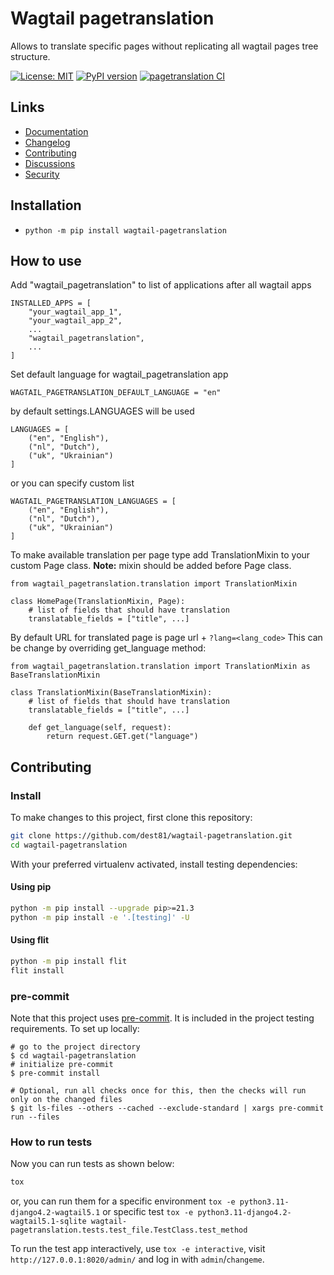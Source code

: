 # Wagtail pagetranslation

Allows to translate specific pages without replicating all wagtail pages tree structure.

[![License: MIT](https://img.shields.io/badge/License-MIT-blue.svg)](https://opensource.org/licenses/MIT)
[![PyPI version](https://badge.fury.io/py/wagtail-pagetranslation.svg)](https://badge.fury.io/py/wagtail-pagetranslation)
[![pagetranslation CI](https://github.com/dest81/wagtail-pagetranslation/actions/workflows/test.yml/badge.svg)](https://github.com/dest81/wagtail-pagetranslation/actions/workflows/test.yml)

## Links

- [Documentation](https://github.com/dest81/wagtail-pagetranslation/blob/main/README.md)
- [Changelog](https://github.com/dest81/wagtail-pagetranslation/blob/main/CHANGELOG.md)
- [Contributing](https://github.com/dest81/wagtail-pagetranslation/blob/main/CONTRIBUTING.md)
- [Discussions](https://github.com/dest81/wagtail-pagetranslation/discussions)
- [Security](https://github.com/dest81/wagtail-pagetranslation/security)

## Installation

- `python -m pip install wagtail-pagetranslation`


## How to use

Add "wagtail_pagetranslation" to list of applications after all wagtail apps

```
INSTALLED_APPS = [
    "your_wagtail_app_1",
    "your_wagtail_app_2",
    ...
    "wagtail_pagetranslation",
    ...
]
```

Set default language for wagtail_pagetranslation app

```
WAGTAIL_PAGETRANSLATION_DEFAULT_LANGUAGE = "en"
```

by default settings.LANGUAGES will be used

```
LANGUAGES = [
    ("en", "English"),
    ("nl", "Dutch"),
    ("uk", "Ukrainian")
]
```

or you can specify custom list

```
WAGTAIL_PAGETRANSLATION_LANGUAGES = [
    ("en", "English"),
    ("nl", "Dutch"),
    ("uk", "Ukrainian")
]
```

To make available translation per page type add TranslationMixin to your custom Page class.
**Note:** mixin should be added before Page class.

```
from wagtail_pagetranslation.translation import TranslationMixin

class HomePage(TranslationMixin, Page):
    # list of fields that should have translation
    translatable_fields = ["title", ...]

```

By default URL for translated page is page url + `?lang=<lang_code>`
This can be change by overriding get_language method:

```
from wagtail_pagetranslation.translation import TranslationMixin as BaseTranslationMixin

class TranslationMixin(BaseTranslationMixin):
    # list of fields that should have translation
    translatable_fields = ["title", ...]

    def get_language(self, request):
        return request.GET.get("language")

```


## Contributing

### Install

To make changes to this project, first clone this repository:

```sh
git clone https://github.com/dest81/wagtail-pagetranslation.git
cd wagtail-pagetranslation
```

With your preferred virtualenv activated, install testing dependencies:

#### Using pip

```sh
python -m pip install --upgrade pip>=21.3
python -m pip install -e '.[testing]' -U
```

#### Using flit

```sh
python -m pip install flit
flit install
```

### pre-commit

Note that this project uses [pre-commit](https://github.com/pre-commit/pre-commit).
It is included in the project testing requirements. To set up locally:

```shell
# go to the project directory
$ cd wagtail-pagetranslation
# initialize pre-commit
$ pre-commit install

# Optional, run all checks once for this, then the checks will run only on the changed files
$ git ls-files --others --cached --exclude-standard | xargs pre-commit run --files
```

### How to run tests

Now you can run tests as shown below:

```sh
tox
```

or, you can run them for a specific environment `tox -e python3.11-django4.2-wagtail5.1` or specific test
`tox -e python3.11-django4.2-wagtail5.1-sqlite wagtail-pagetranslation.tests.test_file.TestClass.test_method`

To run the test app interactively, use `tox -e interactive`, visit `http://127.0.0.1:8020/admin/` and log in with `admin`/`changeme`.
